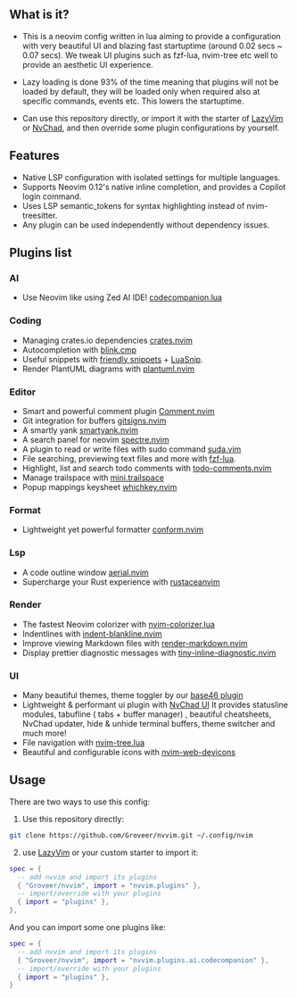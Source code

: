 ## What is it?

- This is a neovim config written in lua aiming to provide a configuration with very beautiful UI and blazing fast startuptime (around 0.02 secs ~ 0.07 secs). We tweak UI plugins such as fzf-lua, nvim-tree etc well to provide an aesthetic UI experience.

- Lazy loading is done 93% of the time meaning that plugins will not be loaded by default, they will be loaded only when required also at specific commands, events etc. This lowers the startuptime.

- Can use this repository directly, or import it with the starter of [LazyVim](https://github.com/LazyVim/starter) or [NvChad](https://github.com/NvChad/starter), and then override some plugin configurations by yourself.

## Features

- Native LSP configuration with isolated settings for multiple languages.
- Supports Neovim 0.12's native inline completion, and provides a Copilot login command.
- Uses LSP semantic_tokens for syntax highlighting instead of nvim-treesitter.
- Any plugin can be used independently without dependency issues.

## Plugins list

### AI

- Use Neovim like using Zed AI IDE! [codecompanion.lua](https://github.com/olimorris/codecompanion.nvim)

### Coding

- Managing crates.io dependencies [crates.nvim](https://github.com/Saecki/crates.nvim)
- Autocompletion with [blink.cmp](https://github.com/saghen/blink.cmp)
- Useful snippets with [friendly snippets](https://github.com/rafamadriz/friendly-snippets) + [LuaSnip](https://github.com/L3MON4D3/LuaSnip).
- Render PlantUML diagrams with [plantuml.nvim](https://gitlab.com/itaranto/plantuml.nvim)

### Editor

- Smart and powerful comment plugin [Comment.nvim](https://github.com/numToStr/Comment.nvim)
- Git integration for buffers [gitsigns.nvim](https://github.com/lewis6991/gitsigns.nvim)
- A smartly yank [smartyank.nvim](https://github.com/ibhagwan/smartyank.nvim)
- A search panel for neovim [spectre.nvim](https://github.com/nvim-pack/spectre.nvim)
- A plugin to read or write files with sudo command [suda.vim](https://github.com/lambdalisue/suda.vim)
- File searching, previewing text files and more with [fzf-lua](https://github.com/ibhagwan/fzf-lua).
- Highlight, list and search todo comments with [todo-comments.nvim](https://github.com/folke/todo-comments.nvim)
- Manage trailspace with [mini.trailspace](https://github.com/echasnovski/mini.trailspace)
- Popup mappings keysheet [whichkey.nvim](https://github.com/folke/which-key.nvim)

### Format

- Lightweight yet powerful formatter [conform.nvim](https://github.com/stevearc/conform.nvim)

### Lsp

- A code outline window [aerial.nvim](https://github.com/stevearc/aerial.nvim)
- Supercharge your Rust experience with [rustaceanvim](https://github.com/mrcjkb/rustaceanvim)

### Render

- The fastest Neovim colorizer with [nvim-colorizer.lua](https://github.com/NvChad/nvim-colorizer.lua)
- Indentlines with [indent-blankline.nvim](https://github.com/lukas-reineke/indent-blankline.nvim)
- Improve viewing Markdown files with [render-markdown.nvim](https://github.com/MeanderingProgrammer/render-markdown.nvim)
- Display prettier diagnostic messages with [tiny-inline-diagnostic.nvim](https://github.com/rachartier/tiny-inline-diagnostic.nvim)

### UI

- Many beautiful themes, theme toggler by our [base46 plugin](https://github.com/NvChad/base46)
- Lightweight & performant ui plugin with [NvChad UI](https://github.com/NvChad/ui) It provides statusline modules, tabufline ( tabs + buffer manager) , beautiful cheatsheets, NvChad updater, hide & unhide terminal buffers, theme switcher and much more!
- File navigation with [nvim-tree.lua](https://github.com/kyazdani42/nvim-tree.lua)
- Beautiful and configurable icons with [nvim-web-devicons](https://github.com/kyazdani42/nvim-web-devicons)

## Usage

There are two ways to use this config:

1. Use this repository directly:

```bash
git clone https://github.com/Groveer/nvvim.git ~/.config/nvim
```

2. use [LazyVim](https://github.com/LazyVim/starter) or your custom starter to import it:

```lua
spec = {
  -- add nvvim and import its plugins
  { "Groveer/nvvim", import = "nvvim.plugins" },
  -- import/override with your plugins
  { import = "plugins" },
},
```

And you can import some one plugins like:

```lua
spec = {
  -- add nvvim and import its plugins
  { "Groveer/nvvim", import = "nvvim.plugins.ai.codecompanion" },
  -- import/override with your plugins
  { import = "plugins" },
}
```
